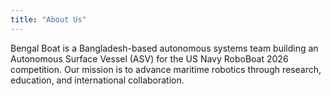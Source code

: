 ```yaml
---
title: "About Us"
---
```


Bengal Boat is a Bangladesh-based autonomous systems team building an Autonomous Surface Vessel (ASV) for the US Navy RoboBoat 2026 competition. Our mission is to advance maritime robotics through research, education, and international collaboration.
